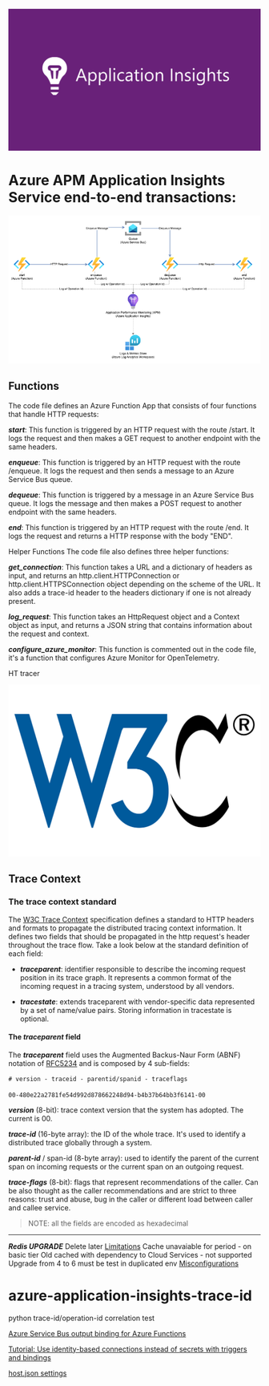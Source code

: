 ![Azure Application Insights](assets/Application-Insights-1366x768.png)

# Azure APM Application Insights Service end-to-end transactions:


![Flow](assets/application_insights.png)


## Functions

The code file defines an Azure Function App that consists of four functions that handle HTTP requests:

***start***: This function is triggered by an HTTP request with the route /start. It logs the request and then makes a GET request to another endpoint with the same headers.

***enqueue***: This function is triggered by an HTTP request with the route /enqueue. It logs the request and then sends a message to an Azure Service Bus queue.

***dequeue***: This function is triggered by a message in an Azure Service Bus queue. It logs the message and then makes a POST request to another endpoint with the same headers.

***end***: This function is triggered by an HTTP request with the route /end. It logs the request and returns a HTTP response with the body "END".

Helper Functions
The code file also defines three helper functions:

***get_connection***: This function takes a URL and a dictionary of headers as input, and returns an http.client.HTTPConnection or http.client.HTTPSConnection object depending on the scheme of the URL. It also adds a trace-id header to the headers dictionary if one is not already present.

***log_request***: This function takes an HttpRequest object and a Context object as input, and returns a JSON string that contains information about the request and context.

***configure_azure_monitor***: This function is commented out in the code file, it's a function that configures Azure Monitor for OpenTelemetry.

HT
tracer


![W3C](assets/W3C_Icon.svg.png)
## Trace Context


### The trace context standard
The [W3C Trace Context](https://www.w3.org/TR/trace-context/) specification defines a standard to HTTP headers and formats to propagate the distributed tracing context information. It defines two fields that should be propagated in the http request's header throughout the trace flow. Take a look below at the standard definition of each field:

* ***traceparent***: identifier responsible to describe the incoming request position in its trace graph. It represents a common format of the incoming request in a tracing system, understood by all vendors.

* ***tracestate***: extends traceparent with vendor-specific data represented by a set of name/value pairs. Storing information in tracestate is optional.

#### The ***traceparent*** field
The ***traceparent*** field uses the Augmented Backus-Naur Form (ABNF) notation of [RFC5234](https://www.w3.org/TR/trace-context/#bib-rfc5234) and is composed by 4 sub-fields:

```
# version - traceid - parentid/spanid - traceflags

00-480e22a2781fe54d992d878662248d94-b4b37b64bb3f6141-00
```

***version*** (8-bit): trace context version that the system has adopted. The current is 00.

***trace-id*** (16-byte array): the ID of the whole trace. It's used to identify a distributed trace globally through a system.

***parent-id*** / span-id (8-byte array): used to identify the parent of the current span on incoming requests or the current span on an outgoing request.

***trace-flags*** (8-bit): flags that represent recommendations of the caller. Can be also thought as the caller recommendations and are strict to three reasons: trust and abuse, bug in the caller or different load between caller and callee service.

> NOTE: all the fields are encoded as hexadecimal


---



***Redis UPGRADE*** Delete later
[Limitations](https://learn.microsoft.com/en-us/azure/azure-cache-for-redis/cache-how-to-upgrade)
Cache unavaiable for period - on basic tier
Old cached with dependency to Cloud Services - not supported
Upgrade from 4 to 6 must be test in duplicated env
[Misconfigurations](https://learn.microsoft.com/en-us/azure/azure-cache-for-redis/cache-how-to-premium-vnet#what-are-some-common-misconfiguration-issues-with-azure-cache-for-redis-and-virtual-networks)



# azure-application-insights-trace-id
python trace-id/operation-id correlation test


[Azure Service Bus output binding for Azure Functions](https://learn.microsoft.com/en-us/azure/azure-functions/functions-bindings-service-bus-output?tabs=python-v2%2Cisolated-process%2Cnodejs-v4%2Cextensionv5&pivots=programming-language-python)


[Tutorial: Use identity-based connections instead of secrets with triggers and bindings](https://learn.microsoft.com/en-us/azure/azure-functions/functions-identity-based-connections-tutorial-2)

[host.json settings](https://learn.microsoft.com/en-us/azure/azure-functions/functions-bindings-service-bus?tabs=isolated-process%2Cfunctionsv2%2Cextensionv3&pivots=programming-language-python#hostjson-settings)